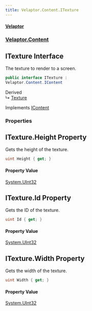 ```yaml
---
title: Velaptor.Content.ITexture
---
```


#### [Velaptor](Namespaces.md 'Velaptor Namespaces')
### [Velaptor.Content](Velaptor.Content.md 'Velaptor.Content')

## ITexture Interface

The texture to render to a screen.

```csharp
public interface ITexture :
Velaptor.Content.IContent
```

Derived  
&#8627; [Texture](Velaptor.Content.Texture.md 'Velaptor.Content.Texture')

Implements [IContent](Velaptor.Content.IContent.md 'Velaptor.Content.IContent')
### Properties

<a name='Velaptor.Content.ITexture.Height'></a>

## ITexture.Height Property

Gets the height of the texture.

```csharp
uint Height { get; }
```

#### Property Value
[System.UInt32](https://docs.microsoft.com/en-us/dotnet/api/System.UInt32 'System.UInt32')

<a name='Velaptor.Content.ITexture.Id'></a>

## ITexture.Id Property

Gets the ID of the texture.

```csharp
uint Id { get; }
```

#### Property Value
[System.UInt32](https://docs.microsoft.com/en-us/dotnet/api/System.UInt32 'System.UInt32')

<a name='Velaptor.Content.ITexture.Width'></a>

## ITexture.Width Property

Gets the width of the texture.

```csharp
uint Width { get; }
```

#### Property Value
[System.UInt32](https://docs.microsoft.com/en-us/dotnet/api/System.UInt32 'System.UInt32')